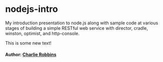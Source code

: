 # nodejs-intro

My introduction presentation to node.js along with sample code at various stages of building a simple RESTful web service with director, cradle, winston, optimist, and http-console.

This is some new text!

#### Author: [Charlie Robbins](http://twitter.com/indexzero)

[0]: http://github.com/flatiron/director
[1]: http://github.com/cloudhead/cradle
[2]: http://github.com/indexzero/winston
[3]: http://github.com/substack/node-optimist
[4]: http://github.com/cloudhead/http-console
